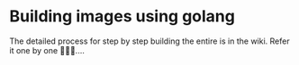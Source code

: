 # Building images using golang
The detailed process for step by step building the entire is in the wiki.
Refer it one by one 🏃🏻‍♂️....
